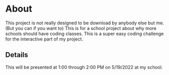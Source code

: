 # About

This project is not really designed to be download by anybody else but me. (But you can if you want to) This is for a school project about why more schools should have coding classes. This is a super easy coding challenge for the interactive part of my project.

## Details

This will be presented at 1:00 through 2:00 PM on 5/19/2022 at my school.